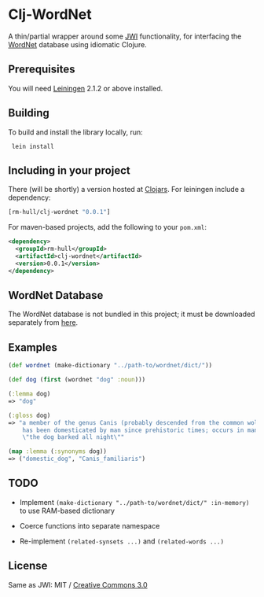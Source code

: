 Clj-WordNet
===========

A thin/partial wrapper around some [JWI](http://projects.csail.mit.edu/jwi/) 
functionality, for interfacing the [WordNet](http://wordnet.princeton.edu/) 
database using idiomatic Clojure.

## Prerequisites

You will need [Leiningen](https://github.com/technomancy/leiningen) 2.1.2 or
above installed.

## Building

To build and install the library locally, run:

     lein install

## Including in your project

There (will be shortly) a version hosted at [Clojars](https://clojars.org/rm-hull/clj-wordnet).
For leiningen include a dependency:

```clojure
[rm-hull/clj-wordnet "0.0.1"]
```
    
For maven-based projects, add the following to your `pom.xml`:

```xml
<dependency>
  <groupId>rm-hull</groupId>
  <artifactId>clj-wordnet</artifactId>
  <version>0.0.1</version>
</dependency>
```

## WordNet Database

The WordNet database is not bundled in this project; it must be downloaded
separately from [here](http://wordnet.princeton.edu/wordnet/download/current-version/).

## Examples

```clojure
(def wordnet (make-dictionary "../path-to/wordnet/dict/"))

(def dog (first (wordnet "dog" :noun)))

(:lemma dog)
=> "dog"

(:gloss dog)
=> "a member of the genus Canis (probably descended from the common wolf) that
    has been domesticated by man since prehistoric times; occurs in many breeds; 
    \"the dog barked all night\""   

(map :lemma (:synonyms dog))
=> ("domestic_dog", "Canis_familiaris")
```

## TODO

* Implement ```(make-dictionary "../path-to/wordnet/dict/" :in-memory)``` to use
  RAM-based dictionary

* Coerce functions into separate namespace

* Re-implement ```(related-synsets ...)``` and ```(related-words ...)```

## License

Same as JWI: MIT / [Creative Commons 3.0](http://creativecommons.org/licenses/by/3.0/legalcode)

